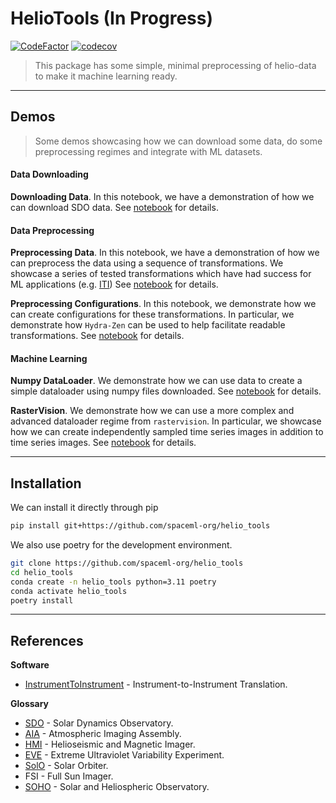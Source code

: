 # HelioTools (In Progress)
[![CodeFactor](https://www.codefactor.io/repository/github/jejjohnson/helio_tools/badge)](https://www.codefactor.io/repository/github/jejjohnson/helio_tools)
[![codecov](https://codecov.io/gh/jejjohnson/helio_tools/branch/main/graph/badge.svg?token=YGPQQEAK91)](https://codecov.io/gh/jejjohnson/helio_tools)

> This package has some simple, minimal preprocessing of helio-data to make it machine learning ready.


---
## Demos

> Some demos showcasing how we can download some data, do some preprocessing regimes and integrate with ML datasets.

#### Data Downloading

**Downloading Data**. 
In this notebook, we have a demonstration of how we can download SDO data.
See [notebook](./notebooks/0.1_data_download_sdo.ipynb) for details.

#### Data Preprocessing

**Preprocessing Data**. 
In this notebook, we have a demonstration of how we can preprocess the data using a sequence of transformations.
We showcase a series of tested transformations which have had success for ML applications (e.g. [ITI](https://github.com/RobertJaro/InstrumentToInstrument/tree/master))
See [notebook](./notebooks/1.1_preprocessing_sdo.ipynb) for details.

**Preprocessing Configurations**.
In this notebook, we demonstrate how we can create configurations for these transformations.
In particular, we demonstrate how `Hydra-Zen` can be used to help facilitate readable transformations. 
See [notebook](./notebooks/2.1_preprocess_configs.ipynb) for details.

#### Machine Learning

**Numpy DataLoader**.
We demonstrate how we can use data to create a simple dataloader using numpy files downloaded.
See [notebook](./notebooks/3.1_numpy_dsdl.ipynb) for details.

**RasterVision**.
We demonstrate how we can use a more complex and advanced dataloader regime from `rastervision`.
In particular, we showcase how we can create independently sampled time series images in addition to time series images.
See [notebook](./notebooks/3.2_rastervision.ipynb) for details.

---
## Installation

We can install it directly through pip

```bash
pip install git+https://github.com/spaceml-org/helio_tools
```

We also use poetry for the development environment.

```bash
git clone https://github.com/spaceml-org/helio_tools
cd helio_tools
conda create -n helio_tools python=3.11 poetry
conda activate helio_tools
poetry install
```

---
## References

**Software**

* [InstrumentToInstrument](https://github.com/RobertJaro/InstrumentToInstrument/tree/master) - Instrument-to-Instrument Translation.

**Glossary**

* [SDO](https://sdo.gsfc.nasa.gov/) - Solar Dynamics Observatory.
* [AIA](https://sdo.gsfc.nasa.gov/data/) - Atmospheric Imaging Assembly.
* [HMI](https://sdo.gsfc.nasa.gov/data/) - Helioseismic and Magnetic Imager.
* [EVE](https://lasp.colorado.edu/home/eve/data/) - Extreme Ultraviolet Variability Experiment.
* [SolO](https://sci.esa.int/web/solar-orbiter) - Solar Orbiter.
* FSI - Full Sun Imager.
* [SOHO](https://soho.nascom.nasa.gov//) - Solar and Heliospheric Observatory.